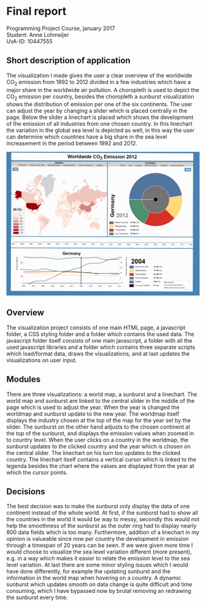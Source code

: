 # Final report
Programming Project Course, january 2017  
Student: Anne Lohmeijer  
UvA-ID: 10447555  

## Short description of application
The visualization I made gives the user a clear overview of the worldwide CO<sub>2</sub> emission from 1992 to 2012 divided in a few industries which have a major share in the worldwide air pollution.
A choropleth is used to depict the CO<sub>2</sub> emission per country, besides the choropleth a sunburst visualization shows the distribution of emission per one of the six continents.
The user can adjust the year by changing a slider which is placed centrally in the page. Below the slider a linechart is placed which shows the development of the emission of all industries from one chosen country. In this linechart the variation in the global sea level is depicted as well, in this way the user can determine which countries have a big share in the sea level increasement in the period between 1992 and 2012.

![](doc/final_visualization.png)

## Overview
The visualization project consists of one main HTML page, a javascript folder, a CSS styling folder and a folder which contains the used data. The javascript folder itself consists of one main javascript, a folder with all the used javascript libraries and a folder which contains three separate scripts which load/format data, draws the visualizations, and at last updates the visualizations on user input.

## Modules
There are three visualizations: a world map, a sunburst and a linechart. The world map and sunburst are linked to the central slider in the middle of the page which is used to adjust the year. When the year is changed the worldmap and sunburst update to the new year. The worldmap itself displays the industry chosen at the top of the map for the year set by the slider. The sunburst on the other hand adjusts to the chosen continent at the top of the sunburst, and displays the emission values when zoomed in to country level. When the user clicks on a country in the worldmap, the sunburst updates to the clicked country and the year which is chosen on the central slider. The linechart on his turn too updates to the clicked country. The linechart itself contains a vertical cursor which is linked to the legenda besides the chart where the values are displayed from the year at which the cursor points.

## Decisions
The best decision was to make the sunburst only display the data of one continent instead of the whole world. At first, if the sunburst had to show all the countries in the world it would be way to messy, secondly this would not help the smoothness of the sunburst as the outer ring had to display nearly 800 data fields which is too many. Furthermore, addition of a linechart in my opinion is valueable since now per country the development in emission through a timespan of 20 years can be seen. If we were given more time I would choose to visualize the sea level variation different (more present), e.g. in a way which makes it easier to relate the emission level to the sea level variation. At last there are some minor styling issues which I would have done differently, for example the updating sunburst and the information in the world map when hovering on a country. A dynamic sunburst which updates smooth on data change is quite difficult and time consuming, which I have bypassed now by brutal removing an redrawing the sunburst every time.
